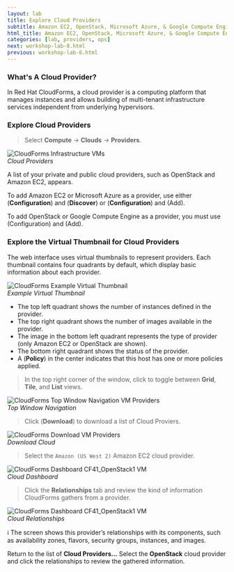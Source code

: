 ```yaml
---
layout: lab
title: Explore Cloud Providers
subtitle: Amazon EC2, OpenStack, Microsoft Azure, & Google Compute Engine (GCE)
html_title: Amazon EC2, OpenStack, Microsoft Azure, & Google Compute Engine (GCE)
categories: [lab, providers, ops]
next: workshop-lab-8.html
previous: workshop-lab-6.html
---
```



### What's A Cloud Provider?

In Red Hat CloudForms, a cloud provider is a computing platform that manages instances and allows building of multi-tenant infrastructure services independent from underlying hypervisors.

### Explore Cloud Providers

> Select **Compute** → **Clouds** → **Providers**.

<img alt="CloudForms Infrastructure VMs" src="{{ site.baseurl }}/www-default/screenshots/cfme-nav-compute-cloud-providers.png" /><br/>
*Cloud Providers*

A list of your private and public cloud providers, such as OpenStack and Amazon EC2, appears.

To add Amazon EC2 or Microsoft Azure as a provider, use either <i class="fa fa-cog fa-lg" aria-hidden="true"></i> (**Configuration**) and <i class="fa fa-search fa-lg" aria-hidden="true"></i>
 (**Discover**) or <i class="fa fa-cog fa-lg" aria-hidden="true"></i> (**Configuration**) and <i class="fa fa-plus-circle fa-lg" aria-hidden="true"></i> (Add).

To add OpenStack or Google Compute Engine as a provider, you must use  (Configuration) and (Add).

### Explore the Virtual Thumbnail for Cloud Providers

The web interface uses virtual thumbnails to represent providers. Each thumbnail contains four quadrants by default, which display basic information about each provider.

<img alt="CloudForms Example Virtual Thumbnail" src="{{ site.baseurl }}/www-default/screenshots/cfme-virt-thumbnail-cloud.png"/><br/>
*Example Virtual Thumbnail*

* The top left quadrant shows the number of instances defined in the provider.
* The top right quadrant shows the number of images available in the provider.
* The image in the bottom left quadrant represents the type of provider (only Amazon EC2 or OpenStack are shown).
* The bottom right quadrant shows the status of the provider.
* A <i class="fa fa-shield fa-lg" aria-hidden="true"></i> (**Policy**) in the center indicates that this host has one or more policies applied.

> In the top right corner of the window, click <i class="fa fa-th fa-lg" aria-hidden="true"></i> <i class="fa fa-th-large fa-lg" aria-hidden="true"></i> <i class="fa fa-list fa-lg" aria-hidden="true"></i> to toggle between **Grid**, **Tile**, and **List** views.

<img alt="CloudForms Top Window Navigation VM Providers" src="{{ site.baseurl }}/www-default/screenshots/cfme-nav-grid-title-list-infra-cloud.png"/><br/>
*Top Window Navigation*

> Click <i class="fa fa-download fa-lg" aria-hidden="true"></i> (**Download**) to download a list of Cloud Proviers.

<img alt="CloudForms Download VM Providers" src="{{ site.baseurl }}/www-default/screenshots/cfme-nav-download-infra-cloud.png"/><br/>
*Download Cloud*

> Select the `Amazon (US West 2)` Amazon EC2 cloud provider.

<img alt="CloudForms Dashboard CF41_OpenStack1 VM" src="{{ site.baseurl }}/www-default/screenshots/cfme-dashboard-infra-cloud.png"/><br/>
*Cloud Dashboard*

> Click the **Relationships** tab and review the kind of information CloudForms gathers from a provider.

<img alt="CloudForms Dashboard CF41_OpenStack1 VM" src="{{ site.baseurl }}/www-default/screenshots/cfme-dashboard-infra-cloud-relation.png"/><br/>
*Cloud Relationships*

:information_source: The screen shows this provider’s relationships with its components, such as availability zones, flavors, security groups, instances, and images.

Return to the list of **Cloud Providers…**  Select the **OpenStack** cloud provider and click the relationships to review the gathered information.
